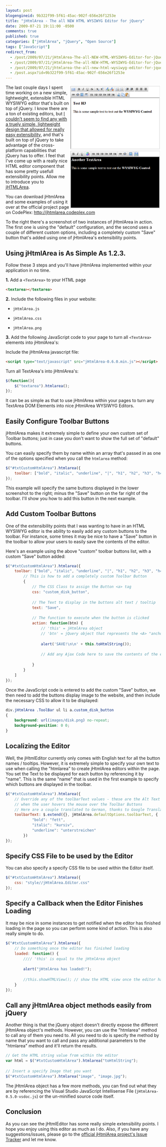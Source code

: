 ```yaml
---
layout: post
blogengineid: 9b322f99-5f61-45ac-902f-656e26f1253e
title: "jHtmlArea - The all NEW HTML WYSIWYG Editor for jQuery"
date: 2009-07-21 19:11:00 -0500
comments: true
published: true
categories: ["jHtmlArea", "jQuery", "Open Source"]
tags: ["JavaScript"]
redirect_from: 
  - /post/2009/07/21/jHtmlArea-The-all-NEW-HTML-WYSIWYG-Editor-for-jQuery.aspx
  - /post/2009/07/21/jHtmlArea-The-all-NEW-HTML-WYSIWYG-Editor-for-jQuery
  - /post/2009/07/21/jhtmlarea-the-all-new-html-wysiwyg-editor-for-jquery
  - /post.aspx?id=9b322f99-5f61-45ac-902f-656e26f1253e
---
```

<!-- more -->

<img src="/files/2009/7/Screenshot.png" alt="" width="298" height="402" align="right" />

The last couple days I spent time working on a new simple, lightweight, extensible HTML WYSIWYG editor that's built on top of jQuery. I know there are a ton of existing editors, but <a href="http://stackoverflow.com/questions/1141073/whats-the-best-wysiwyg-editor-for-use-with-jquery">I couldn't seem to find any with a truely simple, lightweight design that allowed for really easy extensibility</a>, and that's built on top of jQuery to take advantage of the cross-platform capabilities that jQuery has to offer. I feel that I've come up with a really nice HTML editor component that has some pretty usefull extensibility points. Allow me to introduce you to <a href="http://jhtmlarea.codeplex.com">jHTMLArea</a>.

You can download jHtmlArea and some examples of using it over at the official project page on CodePlex: <a href="http://jhtmlarea.codeplex.com">http://jhtmlarea.codeplex.com</a>

To the right there's a screenshot of two instances of jHtmlArea in action. The first one is using the "default" configuration, and the second uses a couple of different custom options, including a completely custom "Save" button that's added using one of jHtmlArea's extensibility points.

## Using jHtmlArea is As Simple As 1.2.3.

Follow these 3 steps and you'll have jHtmlArea implemented within your application in no time.

**1.** Add a `<TextArea>` to your HTML page

```html
<textarea></textarea>
```

**2.** Include the following files in your website:

  - `jHtmlArea.js`

  - `jHtmlArea.css`

  - `jHtmlArea.png`

**3.** Add the following JavaScript code to your page to turn all `<TextArea>` elements into jHtmlArea's:

Include the jHtmlArea javascript file:

```html
<script type="text/javascript" src="jHtmlArea-0.6.0.min.js"></script>
```

Turn all TextArea's into jHtmlArea's:

```javascript
$(function(){
    $("textarea").htmlarea();
});
```

It can be as simple as that to use jHtmlArea within your pages to turn any TextArea DOM Elements into nice jHtmlArea WYSIWYG Editors.

## Easily Configure Toolbar Buttons

jHtmlArea makes it extremely simple to define your own custom set of Toolbar buttons; just in case you don't want to show the full set of "default" buttons.

You can easily specify them by name within an array that's passed in as one of the options specified when you call the `htmlarea` method:

```javascript
$("#txtCustomHtmlArea").htmlarea({
    toolbar: ["bold", "italic", "underline", "|", "h1", "h2", "h3", "h4", "h5", "h6", "|", "link", "unlink"]
});
```

This example will specify the same buttons displayed in the lower screenshot to the right; minus the "Save" button on the far right of the toolbar. I'll show you how to add this button in the next example.

## Add Custom Toolbar Buttons

One of the extensibility points that I was wanting to have in an HTML WYSIWYG editor is the ability to easily add any custom buttons to the toolbar. For instance, some times it may be nice to have a "Save" button in the toolbar to allow your users to easily save the contents of the editor.

Here's an example using the above "custom" toolbar buttons list, with a custom "Save" button added:

```javascript
$("#txtCustomHtmlArea").htmlarea({
    toolbar: ["bold", "italic", "underline", "|", "h1", "h2", "h3", "h4", "h5", "h6", "|", "link", "unlink", "|",
        // This is how to add a completely custom Toolbar Button
        {
            // The CSS Class to assign the Button <a> tag
            css: "custom_disk_button",

            // The Text to display in the buttons alt text / tooltip
            text: "Save",

            // The function to execute when the button is clicked
            action: function(btn) {
                // 'this' = jHtmlArea object
                // 'btn' = jQuery object that represents the <A> "anchor" tag for the Toolbar Button

                alert('SAVE!\n\n' + this.toHtmlString());

                // Add any Ajax Code here to save the contents of the editor

            }
        }
    ]
});
```

Once the JavaScript code is entered to add the custom "Save" button, we then need to add the buttons display image to the website, and then include the necessary CSS to allow it to be displayed:

```css
div.jHtmlArea .ToolBar ul li a.custom_disk_button 
{
    background: url(images/disk.png) no-repeat;
    background-position: 0 0;
}
```

## Localizing the Editor

Well, the jHtmlEditor currently only comes with English text for all the button names / tooltips. However, it is extremely simple to specify your own text to use when calling the "htmlarea" to create jHtmlArea editors within the page. You set the Text to be displayed for each button by referencing it by "name". This is the same "name" that is used in the first example to specify which buttons are displayed in the toolbar.

```javascript
$("#txtCustomHtmlArea").htmlarea({
    // Override any of the toolbarText values - these are the Alt Text / Tooltips shown
    // when the user hovers the mouse over the Toolbar Buttons
    // Here are a couple translated to German, thanks to Google Translate.
    toolbarText: $.extend({}, jHtmlArea.defaultOptions.toolbarText, {
            "bold": "fett",
            "italic": "kursiv",
            "underline": "unterstreichen"
        })
});
```

## Specify CSS File to be used by the Editor

You can also specify a specify CSS file to be used within the Editor itself.

```javascript
$("#txtCustomHtmlArea").htmlarea({
    css: "style//jHtmlArea.Editor.css"
});
```

## Specify a Callback when the Editor Finishes Loading

It may be nice in some instances to get notified when the editor has finished loading in the page so you can perform some kind of action. This is also really simple to do.

```javascript
$("#txtCustomHtmlArea").htmlarea({
    // Do something once the editor has finished loading
    loaded: function() {
        //// 'this' is equal to the jHtmlArea object

        alert("jHtmlArea has loaded!");

        //this.showHTMLView(); // show the HTML view once the editor has finished loading
    }
});
```

## Call any jHtmlArea object methods easily from jQuery

Another thing is that the jQuery object doesn't directly expose the different jHtmlArea object's methods. However, you can use the "htmlarea" method to call any of them you need to. All you need to do is specify the method by name that you want to call and pass any additional parameters to the "htmlarea" method and it'll return the results.

```javascript
// Get the HTML string value from within the editor
var html = $("#txtCustomHtmlArea").htmlarea("toHtmlString");

// Insert a specify Image that you want
$("#txtCustomHtmlArea").htmlarea("image", "image.jpg");
```

The jHtmlArea object has a few more methods, you can find out what they are by referencing the Visual Studio JavaScript Intellisense File (`jHtmlArea-0.5.0-vsdoc.js`) or the un-minified source code itself.

## Conclusion

As you can see the jHtmlEditor has some really simple extensibility points. I hope you enjoy using this editor as much as I do. Also, if you have any suggestions/issues, please go to the [official jHtmlArea project's Issue Tracker](https://github.com/crpietschmann/jhtmlarea/issues) and let me know.
